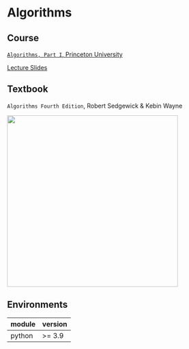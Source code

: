 # Algorithms

## Course
[`Algorithms, Part I`, Princeton University](https://www.coursera.org/learn/algorithms-part1)

[Lecture Slides](https://d3c33hcgiwev3.cloudfront.net/_f61d4a32d33d174594ef36ee4f08611c_00Intro.pdf?Expires=1677715200&Signature=EM~AprnVJKGMUAil6YgBQOtSCLWO-SSH8Sy1Wuu2uHC9NEg6Z7lIjp1zGWXUJAt67NGWD4aeUt9PL7wb2ILtRjZEMVgz69n2oxdLbxajRBPEhm3Utrvq1sfP5kO~YTMYYURMtREwVP1aivQWqrZWxGFxXHmpM~x4sxhdSYMPxqs_&Key-Pair-Id=APKAJLTNE6QMUY6HBC5A)

## Textbook
`Algorithms Fourth Edition`,
Robert Sedgewick & Kebin Wayne

<img src=https://algs4.cs.princeton.edu/cover.png width=400>

## Environments
|module|version|
|---|---|
|python|>= 3.9|
